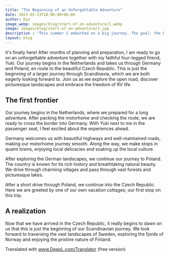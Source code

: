 ```yaml
---
title: "The Beginning of an Unforgettable Adventure"
date: 2023-05-23T18:00:00+06:00
author: Dyo
image_webp: images/blog/start-of-an-adventure/1.webp
image: images/blog/start-of-an-adventure/1.jpg
description : "This summer I embarked on a big journey. The goal: the North Cape. In my blog I will take you on my journey."
layout: blog
---
```


It's finally here! After months of planning and preparation, I am ready to go on an unforgettable adventure together with my faithful four-legged friend, Yuki. Our journey begins in the Netherlands and takes us through Germany and Poland, en route to the beautiful Czech Republic. This is just the beginning of a larger journey through Scandinavia, which we are both eagerly looking forward to. Join us as we explore the open road, discover picturesque landscapes and embrace the freedom of RV life.

## The first frontier
Our journey begins in the Netherlands, where we prepared for a long adventure. After packing the motorhome and checking the route, we are ready to cross the border into Germany. With Yuki next to me in the passenger seat, I feel excited about the experiences ahead.

Germany welcomes us with beautiful highways and well-maintained roads, making our motorhome journey smooth. Along the way, we make stops in quaint towns, enjoying local delicacies and soaking up the local culture.

After exploring the German landscapes, we continue our journey to Poland. The country is known for its rich history and breathtaking natural beauty. We drive through charming villages and pass through vast forests and picturesque lakes.

After a short drive through Poland, we continue into the Czech Republic. Here we are greeted by one of our own vacation cottages; our first stop on this trip.

## A realization
Now that we have arrived in the Czech Republic, it really begins to dawn on us that this is just the beginning of our Scandinavian journey. We look forward to traversing the vast landscapes of Sweden, exploring the fjords of Norway and enjoying the pristine nature of Finland.

Translated with www.DeepL.com/Translator (free version)